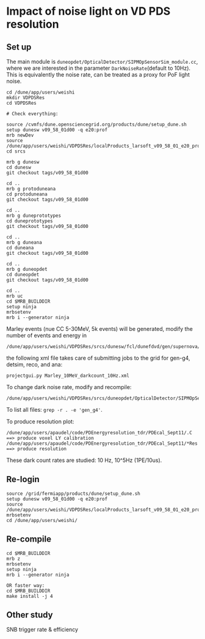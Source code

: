 # Impact of noise light on VD PDS resolution

## Set up

The main module is ```duneopdet/OpticalDetector/SIPMOpSensorSim_module.cc```, where we are interested in the parameter ```DarkNoiseRate```(default to 10Hz). This is equivalently the noise rate, can be treated as a proxy for PoF light noise.

```
cd /dune/app/users/weishi
mkdir VDPDSRes
cd VDPDSRes

# Check everything:

source /cvmfs/dune.opensciencegrid.org/products/dune/setup_dune.sh
setup dunesw v09_58_01d00 -q e20:prof
mrb newDev
source /dune/app/users/weishi/VDPDSRes/localProducts_larsoft_v09_58_01_e20_prof/setup
cd srcs

mrb g dunesw
cd dunesw
git checkout tags/v09_58_01d00

cd ..
mrb g protoduneana  
cd protoduneana
git checkout tags/v09_58_01d00

cd ..
mrb g duneprototypes  
cd duneprototypes
git checkout tags/v09_58_01d00

cd ..
mrb g duneana  
cd duneana
git checkout tags/v09_58_01d00

cd ..
mrb g duneopdet
cd duneopdet
git checkout tags/v09_58_01d00

cd ..
mrb uc
cd $MRB_BUILDDIR
setup ninja
mrbsetenv
mrb i --generator ninja
```

Marley events (nue CC 5-30MeV, 5k events) will be generated, modify the number of events and energy in
```
/dune/app/users/weishi/VDPDSRes/srcs/dunesw/fcl/dunefdvd/gen/supernova/prodmarley_nue_mono10_dunevd10kt_1x8x14_3view_30deg.fcl
```

the following xml file takes care of submitting jobs to the grid for gen-g4, detsim, reco, and ana:
```
projectgui.py Marley_10MeV_darkcount_10Hz.xml
```

To change dark noise rate, modify and recompile:
```
/dune/app/users/weishi/VDPDSRes/srcs/duneopdet/OpticalDetector/SIPMOpSensorSim.fcl
```

To list all files: ```grep -r . -e 'gen_g4'```.

To produce resolution plot:
```
/dune/app/users/apaudel/code/PDEnergyresolution_tdr/PDEcal_Sept11/.C ==> produce voxel LY calibration
/dune/app/users/apaudel/code/PDEnergyresolution_tdr/PDEcal_Sept11/*Res ==> produce resolution
```

These dark count rates are studied: 10 Hz, 10^5Hz (1PE/10us).

## Re-login
```
source /grid/fermiapp/products/dune/setup_dune.sh
setup dunesw v09_58_01d00 -q e20:prof
source /dune/app/users/weishi/VDPDSRes/localProducts_larsoft_v09_58_01_e20_prof/setup
mrbsetenv
cd /dune/app/users/weishi/
```

## Re-compile
```
cd $MRB_BUILDDIR
mrb z
mrbsetenv
setup ninja
mrb i --generator ninja

OR faster way:
cd $MRB_BUILDDIR
make install -j 4
```
## Other study

SNB trigger rate & efficiency
